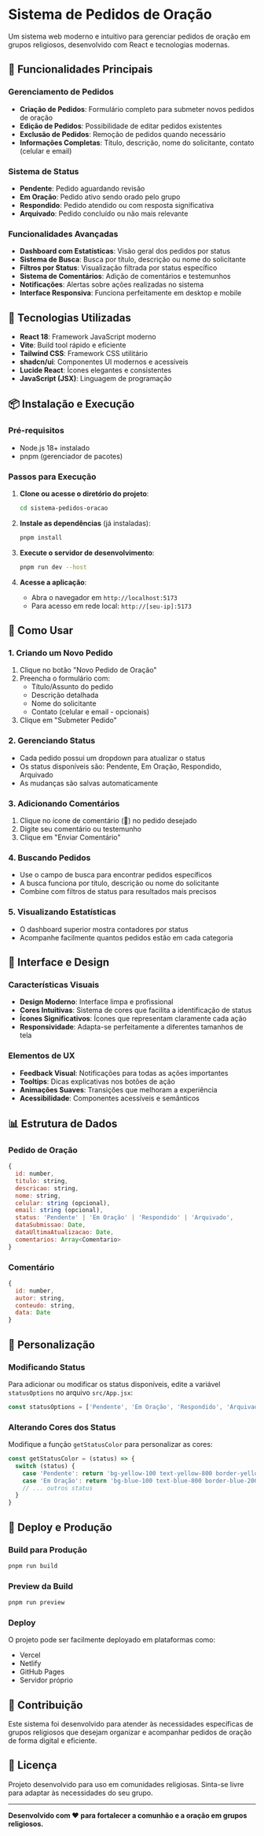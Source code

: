 # Sistema de Pedidos de Oração

Um sistema web moderno e intuitivo para gerenciar pedidos de oração em grupos religiosos, desenvolvido com React e tecnologias modernas.

## 🙏 Funcionalidades Principais

### Gerenciamento de Pedidos
- **Criação de Pedidos**: Formulário completo para submeter novos pedidos de oração
- **Edição de Pedidos**: Possibilidade de editar pedidos existentes
- **Exclusão de Pedidos**: Remoção de pedidos quando necessário
- **Informações Completas**: Título, descrição, nome do solicitante, contato (celular e email)

### Sistema de Status
- **Pendente**: Pedido aguardando revisão
- **Em Oração**: Pedido ativo sendo orado pelo grupo
- **Respondido**: Pedido atendido ou com resposta significativa
- **Arquivado**: Pedido concluído ou não mais relevante

### Funcionalidades Avançadas
- **Dashboard com Estatísticas**: Visão geral dos pedidos por status
- **Sistema de Busca**: Busca por título, descrição ou nome do solicitante
- **Filtros por Status**: Visualização filtrada por status específico
- **Sistema de Comentários**: Adição de comentários e testemunhos
- **Notificações**: Alertas sobre ações realizadas no sistema
- **Interface Responsiva**: Funciona perfeitamente em desktop e mobile

## 🚀 Tecnologias Utilizadas

- **React 18**: Framework JavaScript moderno
- **Vite**: Build tool rápido e eficiente
- **Tailwind CSS**: Framework CSS utilitário
- **shadcn/ui**: Componentes UI modernos e acessíveis
- **Lucide React**: Ícones elegantes e consistentes
- **JavaScript (JSX)**: Linguagem de programação

## 📦 Instalação e Execução

### Pré-requisitos
- Node.js 18+ instalado
- pnpm (gerenciador de pacotes)

### Passos para Execução

1. **Clone ou acesse o diretório do projeto**:
   ```bash
   cd sistema-pedidos-oracao
   ```

2. **Instale as dependências** (já instaladas):
   ```bash
   pnpm install
   ```

3. **Execute o servidor de desenvolvimento**:
   ```bash
   pnpm run dev --host
   ```

4. **Acesse a aplicação**:
   - Abra o navegador em `http://localhost:5173`
   - Para acesso em rede local: `http://[seu-ip]:5173`

## 🎯 Como Usar

### 1. Criando um Novo Pedido
1. Clique no botão "Novo Pedido de Oração"
2. Preencha o formulário com:
   - Título/Assunto do pedido
   - Descrição detalhada
   - Nome do solicitante
   - Contato (celular e email - opcionais)
3. Clique em "Submeter Pedido"

### 2. Gerenciando Status
- Cada pedido possui um dropdown para atualizar o status
- Os status disponíveis são: Pendente, Em Oração, Respondido, Arquivado
- As mudanças são salvas automaticamente

### 3. Adicionando Comentários
1. Clique no ícone de comentário (💬) no pedido desejado
2. Digite seu comentário ou testemunho
3. Clique em "Enviar Comentário"

### 4. Buscando Pedidos
- Use o campo de busca para encontrar pedidos específicos
- A busca funciona por título, descrição ou nome do solicitante
- Combine com filtros de status para resultados mais precisos

### 5. Visualizando Estatísticas
- O dashboard superior mostra contadores por status
- Acompanhe facilmente quantos pedidos estão em cada categoria

## 🎨 Interface e Design

### Características Visuais
- **Design Moderno**: Interface limpa e profissional
- **Cores Intuitivas**: Sistema de cores que facilita a identificação de status
- **Ícones Significativos**: Ícones que representam claramente cada ação
- **Responsividade**: Adapta-se perfeitamente a diferentes tamanhos de tela

### Elementos de UX
- **Feedback Visual**: Notificações para todas as ações importantes
- **Tooltips**: Dicas explicativas nos botões de ação
- **Animações Suaves**: Transições que melhoram a experiência
- **Acessibilidade**: Componentes acessíveis e semânticos

## 📊 Estrutura de Dados

### Pedido de Oração
```javascript
{
  id: number,
  titulo: string,
  descricao: string,
  nome: string,
  celular: string (opcional),
  email: string (opcional),
  status: 'Pendente' | 'Em Oração' | 'Respondido' | 'Arquivado',
  dataSubmissao: Date,
  dataUltimaAtualizacao: Date,
  comentarios: Array<Comentario>
}
```

### Comentário
```javascript
{
  id: number,
  autor: string,
  conteudo: string,
  data: Date
}
```

## 🔧 Personalização

### Modificando Status
Para adicionar ou modificar os status disponíveis, edite a variável `statusOptions` no arquivo `src/App.jsx`:

```javascript
const statusOptions = ['Pendente', 'Em Oração', 'Respondido', 'Arquivado']
```

### Alterando Cores dos Status
Modifique a função `getStatusColor` para personalizar as cores:

```javascript
const getStatusColor = (status) => {
  switch (status) {
    case 'Pendente': return 'bg-yellow-100 text-yellow-800 border-yellow-200'
    case 'Em Oração': return 'bg-blue-100 text-blue-800 border-blue-200'
    // ... outros status
  }
}
```

## 🚀 Deploy e Produção

### Build para Produção
```bash
pnpm run build
```

### Preview da Build
```bash
pnpm run preview
```

### Deploy
O projeto pode ser facilmente deployado em plataformas como:
- Vercel
- Netlify
- GitHub Pages
- Servidor próprio

## 🤝 Contribuição

Este sistema foi desenvolvido para atender às necessidades específicas de grupos religiosos que desejam organizar e acompanhar pedidos de oração de forma digital e eficiente.

## 📝 Licença

Projeto desenvolvido para uso em comunidades religiosas. Sinta-se livre para adaptar às necessidades do seu grupo.

---

**Desenvolvido com ❤️ para fortalecer a comunhão e a oração em grupos religiosos.**
